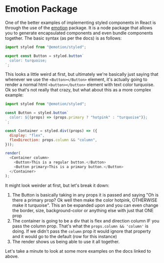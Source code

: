 # Emotion Package

One of the better examples of implementing styled components in React is through the use of the [emotion](https://emotion.sh/docs/styled) package. It is a node package that allows you to generate encapsulated components and even bundle components together. The basic syntax (as per the docs) is as follows:

```javascript
import styled from "@emotion/styled";

export const Button = styled.button`
  color: turquoise;
`;
```

This looks a little weird at first, but ultimately we're basically just saying that whenever we use the `<Button></Button>` element, it's actually going to render a normal html `<button></button>` element with text color turquoise. Ok so that's not really that crazy, but what about this as a more complex example:

```javascript
import styled from "@emotion/styled";

const Button = styled.button`
  color: ${(props) => (props.primary ? "hotpink" : "turquoise")};
`;

const Container = styled.div((props) => ({
  display: "flex",
  flexDirection: props.column && "column",
}));

render(
  <Container column>
    <Button>This is a regular button.</Button>
    <Button primary>This is a primary button.</Button>
  </Container>
);
```

It might look weirder at first, but let's break it down:

1. The Button is basically taking in any props it is passed and saying "Oh is there a primary prop? Ok well then make the color hotpink, OTHERWISE make it turquoise". This an be expanded upon and you can even change the border, size, background-color or anything else with just that ONE prop
2. The container is going to be a div that is flex and direction column IF you pass the column prop. That's what the `props.column && 'column'` is doing. If we didn't pass the `column` prop it would ignore that property and it would go to the default (row for this instance)
3. The render shows us being able to use it all together.

Let's take a minute to look at some more examples on the docs linked to above.
